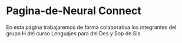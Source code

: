 # Pagina-de-Neural Connect
En esta página trabajaremos de forma colaborativa los integrantes del grupo H del curso Lenguajes para del Des y Sop de Sis
